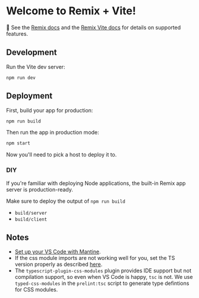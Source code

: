 # Welcome to Remix + Vite!

📖 See the [Remix docs](https://remix.run/docs) and the [Remix Vite docs](https://remix.run/docs/en/main/future/vite) for details on supported features.

## Development

Run the Vite dev server:

```shellscript
npm run dev
```

## Deployment

First, build your app for production:

```sh
npm run build
```

Then run the app in production mode:

```sh
npm start
```

Now you'll need to pick a host to deploy it to.

### DIY

If you're familiar with deploying Node applications, the built-in Remix app server is production-ready.

Make sure to deploy the output of `npm run build`

- `build/server`
- `build/client`

## Notes

- [Set up your VS Code with Mantine](https://mantine.dev/getting-started/#set-up-vs-code).
- If the css module imports are not working well for you, set the TS version properly as described [here](https://puruvj.dev/blog/css-modules-typescript-intellisense).
- The `typescript-plugin-css-modules` plugin provides IDE support but not compilation support, so even when VS Code is happy, `tsc` is not. We use `typed-css-modules` in the `prelint:tsc` script to generate type defintions for CSS modules.
